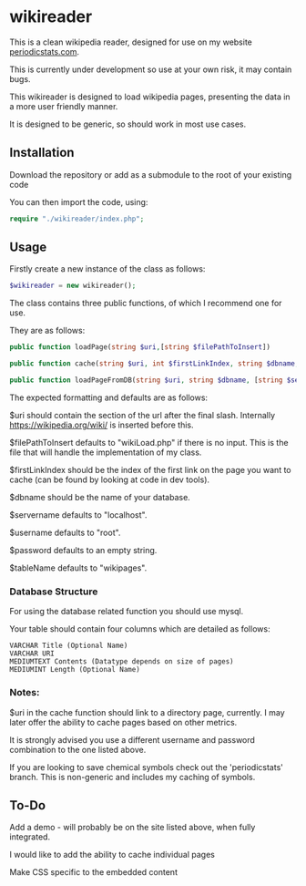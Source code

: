 # wikireader
This is a clean wikipedia reader, designed for use on my website [periodicstats.com](https://periodicstats.com).

This is currently under development so use at your own risk, it may contain bugs.

This wikireader is designed to load wikipedia pages, presenting the data in a more user friendly manner.

It is designed to be generic, so should work in most use cases.

## Installation

Download the repository or add as a submodule to the root of your existing code

You can then import the code, using:
```php
require "./wikireader/index.php";
```
## Usage

Firstly create a new instance of the class as follows:

```php
$wikireader = new wikireader();
```

The class contains three public functions, of which I recommend one for use.

They are as follows:

```php
public function loadPage(string $uri,[string $filePathToInsert])

public function cache(string $uri, int $firstLinkIndex, string $dbname, [string $servername], [string $username], [string $password], [string $tableName])

public function loadPageFromDB(string $uri, string $dbname, [string $servername], [string $username], [string $password], [string $tableName])
```

The expected formatting and defaults are as follows:

$uri should contain the section of the url after the final slash. Internally https://wikipedia.org/wiki/ is inserted before this.

$filePathToInsert defaults to "wikiLoad.php" if there is no input. This is the file that will handle the implementation of my class.

$firstLinkIndex should be the index of the first link on the page you want to cache (can be found by looking at code in dev tools).

$dbname should be the name of your database.

$servername defaults to "localhost".

$username defaults to "root".

$password defaults to an empty string.

$tableName defaults to "wikipages".



### Database Structure

For using the database related function you should use mysql.

Your table should contain four columns which are detailed as follows:

```
VARCHAR Title (Optional Name)
VARCHAR URI
MEDIUMTEXT Contents (Datatype depends on size of pages)
MEDIUMINT Length (Optional Name)
```



### Notes:

$uri in the cache function should link to a directory page, currently. I may later offer the ability to cache pages based on other metrics.

It is strongly advised you use a different username and password combination to the one listed above.

If you are looking to save chemical symbols check out the 'periodicstats' branch. This is non-generic and includes my caching of symbols.

## To-Do

Add a demo - will probably be on the site listed above, when fully integrated.

I would like to add the ability to cache individual pages

Make CSS specific to the embedded content
